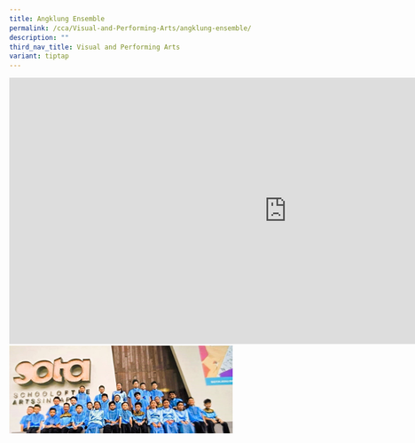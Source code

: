 ```yaml
---
title: Angklung Ensemble
permalink: /cca/Visual-and-Performing-Arts/angklung-ensemble/
description: ""
third_nav_title: Visual and Performing Arts
variant: tiptap
---
```

<div class="iframe-wrapper">
<iframe height="480" width="1000" allowfullscreen="true" frameborder="0" src="https://docs.google.com/document/d/e/2PACX-1vQdxPErGJDCZXtbQw9nmonLn0LGIDkvnGAuy2tdcEeZ0aPduGgX7XLfsCborBF-Efw8Nk4WcOuS7UOb/pub?embedded=true"></iframe>
</div>
<div class="isomer-image-wrapper">
<img style="width: 80%;" height="auto" width="100%" src="/images/CCA/angklung.jpg">
</div>
<p>
<br>
</p>
